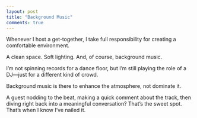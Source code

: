 ```yaml
---
layout: post
title: "Background Music"
comments: true
---
```


Whenever I host a get-together, I take full responsibility for creating a comfortable environment.

A clean space.
Soft lighting.
And, of course, background music.

I’m not spinning records for a dance floor, but I’m still playing the role of a DJ—just for a different kind of crowd.

Background music is there to enhance the atmosphere, not dominate it. 

A guest nodding to the beat, making a quick comment about the track, then diving right back into a meaningful conversation? That’s the sweet spot. That’s when I know I’ve nailed it.

